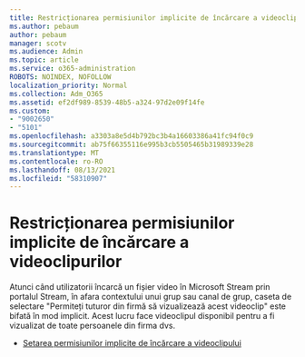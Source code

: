 ```yaml
---
title: Restricționarea permisiunilor implicite de încărcare a videoclipurilor
ms.author: pebaum
author: pebaum
manager: scotv
ms.audience: Admin
ms.topic: article
ms.service: o365-administration
ROBOTS: NOINDEX, NOFOLLOW
localization_priority: Normal
ms.collection: Adm_O365
ms.assetid: ef2df989-8539-48b5-a324-97d2e09f14fe
ms.custom:
- "9002650"
- "5101"
ms.openlocfilehash: a3303a8e5d4b792bc3b4a16603386a41fc94f0c9
ms.sourcegitcommit: ab75f66355116e995b3cb5505465b31989339e28
ms.translationtype: MT
ms.contentlocale: ro-RO
ms.lasthandoff: 08/13/2021
ms.locfileid: "58310907"
---
```

# <a name="restrict-default-video-upload-permissions"></a>Restricționarea permisiunilor implicite de încărcare a videoclipurilor

Atunci când utilizatorii încarcă un fișier video în Microsoft Stream prin portalul Stream, în afara contextului unui grup sau canal de grup, caseta de selectare "Permiteți tuturor din firmă să vizualizează acest videoclip" este bifată în mod implicit. Acest lucru face videoclipul disponibil pentru a fi vizualizat de toate persoanele din firma dvs.

- [Setarea permisiunilor implicite de încărcare a videoclipului](https://docs.microsoft.com/stream/default-video-permissions)

